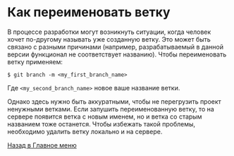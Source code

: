 # Как переименовать ветку

В процессе разработки могут возникнуть ситуации, когда человек хочет по-другому называть уже созданную ветку. 
Это может быть связано с разными причинами (например, разрабатываемый в данной версии функционал не соответствует названию). 
Чтобы переименовать ветку применяем:

```shell
$ git branch -m <my_first_branch_name>
```
Где `<my_second_branch_name>` новое ваше название ветки.

Однако здесь нужно быть аккуратными, чтобы не перегрузить проект ненужными ветками. Если запушить переименованную ветку, то на сервере появится ветка с новым именем, но и ветка со старым названием тоже останется. Чтобы избежать такой проблемы, необходимо удалить ветку локально и на сервере.

[Назад в Главное меню](README.md)
